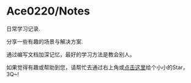 # Ace0220/Notes

日常学习记录.

分享一些有趣的场景与解决方案.

通过编写文档加深记忆，最好的学习方法是教会别人。

如果觉得有趣或帮助到您，请帮忙去通过右上角或[点击这里](https://github.com/ACE0220/notes)给个小小的Star，3Q~!

